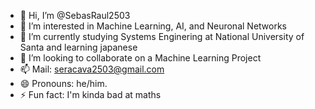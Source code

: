 - 👋 Hi, I’m @SebasRaul2503
- 👀 I’m interested in Machine Learning, AI, and Neuronal Networks
- 🌱 I’m currently studying Systems Enginering at National University of Santa and learning japanese
- 💞️ I’m looking to collaborate on a Machine Learning Project
- 📫 Mail: seracava2503@gmail.com
- 😄 Pronouns: he/him.
- ⚡ Fun fact: I'm kinda bad at maths
